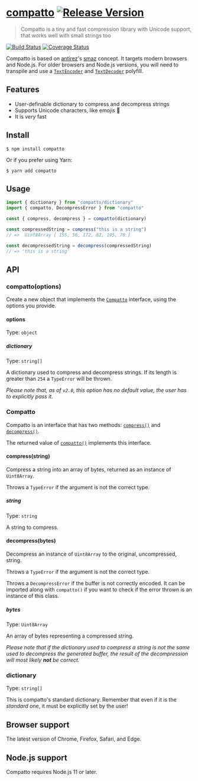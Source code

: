 # [compatto](https://github.com/macarie/compatto) [![Release Version](https://img.shields.io/npm/v/compatto.svg?label=&color=0080FF)](https://www.npmjs.com/package/compatto)

> Compatto is a tiny and fast compression library with Unicode support, that works well with small strings too

[![Build Status](https://img.shields.io/travis/com/macarie/compatto)](https://travis-ci.com/macarie/compatto) [![Coverage Status](https://img.shields.io/codecov/c/github/macarie/compatto)](https://codecov.io/gh/macarie/compatto/)

Compatto is based on [antirez](https://github.com/antirez/)'s [smaz](https://github.com/antirez/smaz) concept. It targets modern browsers and Node.js. For older browsers and Node.js versions, you will need to transpile and use a [`TextEncoder`](https://developer.mozilla.org/en-US/docs/Web/API/TextEncoder) and [`TextDecoder`](https://developer.mozilla.org/en-US/docs/Web/API/TextDecoder) polyfill.

## Features

- User-definable dictionary to compress and decompress strings
- Supports Unicode characters, like emojis 🎉
- It is _very_ fast

## Install

```console
$ npm install compatto
```

Or if you prefer using Yarn:

```console
$ yarn add compatto
```

## Usage

```javascript
import { dictionary } from "compatto/dictionary"
import { compatto, DecompressError } from "compatto"

const { compress, decompress } = compatto(dictionary)

const compressedString = compress("this is a string")
// =>  Uint8Array [ 155, 56, 172, 62, 195, 70 ]

const decompressedString = decompress(compressedString)
// => 'this is a string'
```

## API

### compatto(options)

Create a new object that implements the [`Compatto`](#compatto) interface, using the options you provide.

#### options

Type: `object`

##### dictionary

Type: `string[]`

A dictionary used to compress and decompress strings. If its length is greater than `254` a `TypeError` will be thrown.

_Please note that, as of `v2.0`, this option has no default value, the user has to explicitly pass it._

### Compatto

Compatto is an interface that has two methods: [`compress()`](#compressstring) and [`decompress()`](#decompressbytes).

The returned value of [`compatto()`](#compattooptions) implements this interface.

#### compress(string)

Compress a string into an array of bytes, returned as an instance of `Uint8Array`.

Throws a `TypeError` if the argument is not the correct type.

##### string

Type: `string`

A string to compress.

#### decompress(bytes)

Decompress an instance of `Uint8Array` to the original, uncompressed, string.

Throws a `TypeError` if the argument is not the correct type.

Throws a `DecompressError` if the buffer is not correctly encoded. It can be imported along with `compatto()` if you want to check if the error thrown is an instance of this class.

##### bytes

Type: `Uint8Array`

An array of bytes representing a compressed string.

_Please note that if the dictionary used to compress a string is not the same used to decompress the generated buffer, the result of the decompression will most likely **not** be correct._

### dictionary

Type: `string[]`

This is compatto's standard dictionary. Remember that even if it is the _standard_ one, it must be explicitly set by the user!

## Browser support

The latest version of Chrome, Firefox, Safari, and Edge.

## Node.js support

Compatto requires Node.js 11 or later.
